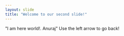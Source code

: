 ```yaml
---
layout: slide
title: "Welcome to our second slide!"
---
```

"I am here world!. Anuraj"
Use the left arrow to go back!